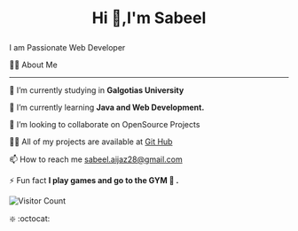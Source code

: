 
<h1><p style="text-align:center">Hi 👋,I'm Sabeel</p></h1>

<p>I am Passionate Web Developer </p>
<p>🙋‍♂️ About Me</p><hr>
<p>🔭 I’m currently studying in <b>Galgotias University</b></p>

<p>🌱 I’m currently learning <b>Java and Web Development.</b></p>

<p>👯 I’m looking to collaborate on OpenSource Projects</p>

<p>👨‍💻 All of my projects are available at <a href="https://github.com/sabeel28">Git Hub</a></p>

<p>📫 How to reach me <a href="https://mail.google.com/mail/u/0/#inbox">sabeel.aijaz28@gmail.com</a></p>

<p>⚡ Fun fact <b>I play games and go to the GYM 💪 . </b></p>

![Visitor Count](https://komarev.com/ghpvc/?username=yourusername&color=blue)



❇️ :octocat:
<!---
sabeel28/sabeel28 is a ✨ special ✨ repository because its `README.md` (this file) appears on your GitHub profile.
You can click the Preview link to take a look at your changes.
--->
